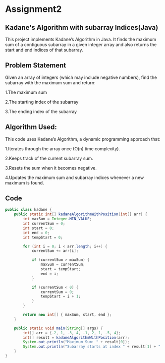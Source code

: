 # Assignment2

## Kadane's Algorithm with subarray Indices(Java)
This project implements Kadane’s Algorithm in Java.
It finds the maximum sum of a contiguous subarray in a given integer array and also returns the start and end indices of that subarray.

## Problem Statement
Given an array of integers (which may include negative numbers), find the subarray with the maximum sum and return:

1.The maximum sum

2.The starting index of the subarray

3.The ending index of the subarray

## Algorithm Used:
This code uses Kadane’s Algorithm, a dynamic programming approach that:

1.Iterates through the array once (O(n) time complexity).

2.Keeps track of the current subarray sum.

3.Resets the sum when it becomes negative.

4.Updates the maximum sum and subarray indices whenever a new maximum is found.

## Code
```java
public class kadane {
    public static int[] kadaneAlgorithmWithPosition(int[] arr) {
        int maxSum = Integer.MIN_VALUE;
        int currentSum = 0;
        int start = 0;
        int end = 0;
        int tempStart = 0;

        for (int i = 0; i < arr.length; i++) {
            currentSum += arr[i];

            if (currentSum > maxSum) {
                maxSum = currentSum;
                start = tempStart;
                end = i;
            }

            if (currentSum < 0) {
                currentSum = 0;
                tempStart = i + 1;
            }
        }

        return new int[] { maxSum, start, end };
    }

    public static void main(String[] args) {
        int[] arr = {-2, 1, -3, 4, -1, 2, 1, -5, 4};
        int[] result = kadaneAlgorithmWithPosition(arr);
        System.out.println("Maximum Sum: " + result[0]);
        System.out.println("Subarray starts at index " + result[1] + " and ends at index " + result[2]);
    }
}
```